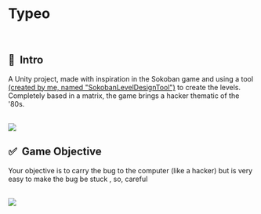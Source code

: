 # Typeo
<br>


## 🚀&nbsp; Intro

<p>A Unity project, made with inspiration in the Sokoban game and using a tool <a href="https://github.com/GabrielPrzybysz/SokobanLevelDesignTool">(created by me, named "SokobanLevelDesignTool")</a> to create the levels. Completely based in a matrix, the game brings a hacker thematic of the '80s.</p>
<br>
  
<img src="https://media.giphy.com/media/dXudauZRy0Z8iMBnkF/giphy.gif">

<br>


## ✅&nbsp; Game Objective


<p>Your objective is to carry the bug to the computer (like a hacker) but is very easy to make the bug be stuck , so, careful</p>

<br>

<img src="https://media.giphy.com/media/Yq9R2uMrIGmxudixCa/giphy.gif">
